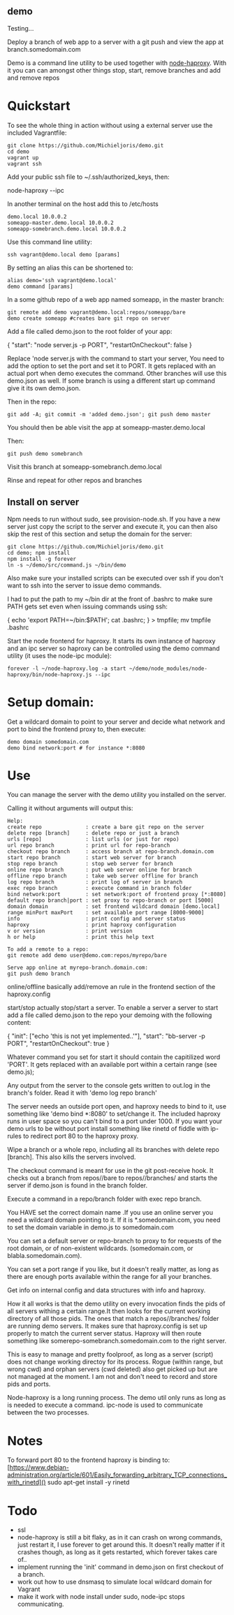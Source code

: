 demo
--------

Testing...

Deploy a branch of web app to a server with a git push and view the app at branch.somedomain.com

Demo is a command line utility to be used together with
[node-haproxy](https://github.com/michieljoris/node-haproxy). With it you can
can amongst other things stop, start, remove branches and add and remove repos

# Quickstart

To see the whole thing in action without using a external server use the included
Vagrantfile:

    git clone https://github.com/Michieljoris/demo.git
    cd demo
    vagrant up
    vagrant ssh

Add your public ssh file to ~/.ssh/authorized_keys, then:

   node-haproxy --ipc

In another terminal on the host add this to /etc/hosts

    demo.local 10.0.0.2
    someapp-master.demo.local 10.0.0.2
    someapp-somebranch.demo.local 10.0.0.2

Use this command line utility: 

    ssh vagrant@demo.local demo [params]

By setting an alias this can be shortened to:

    alias demo='ssh vagrant@demo.local'
    demo command [params]

In a some github repo of a web app named someapp, in the master branch:

    git remote add demo vagrant@demo.local:repos/someapp/bare
    demo create someapp #creates bare git repo on server

Add a file called demo.json to the root folder of your app:

{
    "start": "node server.js -p PORT",
    "restartOnCheckout": false
}

Replace 'node server.js with the command to start your server, You need to add
the option to set the port and set it to PORT. It gets replaced with an actual
port when demo executes the command. Other branches will use this demo.json as
well. If some branch is using a different start up command give it its own demo.json.

Then in the repo:

    git add -A; git commit -m 'added demo.json'; git push demo master

You should then be able visit the app at someapp-master.demo.local

Then:

    git push demo somebranch

Visit this branch at someapp-somebranch.demo.local

Rinse and repeat for other repos and branches

## Install on server

Npm needs to run without sudo, see provision-node.sh. If you have a new server
just copy the script to the server and execute it, you can then also skip the
rest of this section and setup the domain for the server:

    git clone https://github.com/Michieljoris/demo.git
    cd demo; npm install
    npm install -g forever
    ln -s ~/demo/src/command.js ~/bin/demo

Also make sure your installed scripts can be executed over ssh if you
don't want to ssh into the server to issue demo commands.

I had to put the path to my ~/bin dir at the front of .bashrc to make sure
PATH gets set even when issuing commands using ssh:

{ echo 'export PATH=~/bin:$PATH'; cat .bashrc; } > tmpfile; mv tmpfile .bashrc

Start the node frontend for haproxy. It starts its own instance of haproxy and
an ipc server so haproxy can be controlled using the demo command utility (it
uses the node-ipc module):

    forever -l ~/node-haproxy.log -a start ~/demo/node_modules/node-haproxy/bin/node-haproxy.js --ipc

# Setup domain:

Get a wildcard domain to point to your server and decide what network and port
to bind the frontend proxy to, then execute:

    demo domain somedomain.com 
    demo bind network:port # for instance *:8080

# Use

You can manage the server with the demo utility you installed on the server.

Calling it without arguments  will output this:

    Help:
    create repo              : create a bare git repo on the server
    delete repo [branch]     : delete repo or just a branch
    urls [repo]              : list urls (or just for repo)
    url repo branch          : print url for repo-branch
    checkout repo branch     : access branch at repo-branch.domain.com
    start repo branch        : start web server for branch
    stop repo branch         : stop web server for branch
    online repo branch       : put web server online for branch
    offline repo branch      : take web server offline for branch
    log repo branch          : print log of server in branch
    exec repo branch         : execute command in branch folder
    bind network:port        : set network:port of frontend proxy [*:8080]
    default repo branch|port : set proxy to repo-branch or port [5000]
    domain domain            : set frontend wildcard domain [demo.local]
    range minPort maxPort    : set available port range [8000-9000]
    info                     : print config and server status
    haproxy                  : print haproxy configuration
    v or version             : print version
    h or help                : print this help text

    To add a remote to a repo:
    git remote add demo user@demo.com:repos/myrepo/bare

    Serve app online at myrepo-branch.domain.com:
    git push demo branch

online/offline basically add/remove an rule in the frontend section of the
haproxy.config

start/stop actually stop/start a server. To enable a server a server to start
add a file called demo.json to the repo your demoing with the following content:

{
    "init": ["echo 'this is not yet implemented..'"], 
    "start": "bb-server -p PORT",
    "restartOnCheckout": true
}

Whatever command you set for start it should contain the capitilized word
'PORT'. It gets replaced with an available port within a certain range (see
demo.js);

Any output from the server to the console gets written to out.log in the
branch's folder. Read it with 'demo log repo branch'

The server needs an outside port open, and haproxy needs to bind to it, use
something like 'demo bind *:8080' to set/change it. The included haproxy runs in
user space so you can't bind to a port under 1000. If you want your demo urls to
be without port install something like rinetd of fiddle with ip-rules to
redirect port 80 to the haproxy proxy.

Wipe a branch or a whole repo, including all its branches with delete repo
[branch]. This also kills the servers involved. 

The checkout command is meant for use in the git post-receive hook. It checks
out a branch from repos/<repo>/bare to repos/<repo>/branches/<branch> and starts
the server if demo.json is found in the branch folder. 

Execute a command in a repo/branch folder with exec repo branch.

You HAVE set the correct domain name .If you use an online server you need a
wildcard domain pointing to it. If it is *.somedomain.com, you need to set the
domain variable in demo.js to somedomain.com

You can set a default server or repo-branch to proxy to for requests of the root
domain, or of non-existent wildcards. (somedomain.com, or blabla.somedomain.com).

You can set a port range if you like, but it doesn't really matter, as long as
there are enough ports available within the range for all your branches.

Get info on internal config and data structures with info and haproxy.

How it all works is that the demo utility on every invocation finds the pids of
all servers withing a certain range.It then looks for the current working
directory of all those pids. The ones that match a
repos/<repo>/branches/<branch> folder are running demo servers. It makes sure
that haproxy.config is set up properly to match the current server status.
Haproxy will then route something like somerepo-somebranch.somedomain.com to
the right server.

This is easy to manage and pretty foolproof, as long as a server (script) does
not change working directoy for its process. Rogue (within range, but wrong cwd)
and orphan servers (cwd deleted) also get picked up but are not managed at the
moment. I am not and don't need to record and store pids and ports.

Node-haproxy is a long running process. The demo util only runs as long as is
needed to execute a command. ipc-node is used to communicate between the two
processes.

# Notes

To forward port 80 to the frontend haproxy is binding to: 
[https://www.debian-administration.org/article/601/Easily_forwarding_arbitrary_TCP_connections_with_rinetd]()
sudo apt-get install -y rinetd


# Todo

* ssl
* node-haproxy is still a bit flaky, as in it can crash on wrong commands, just
restart it, I use forever to get  around this. It doesn't really matter if it
crashes though, as long as it gets restarted, which forever takes care of..
* implement running the 'init' command in demo.json on first checkout of a branch.
* work out how to use dnsmasq to simulate local wildcard domain for Vagrant
* make it work with node install under sudo, node-ipc stops communicating.


